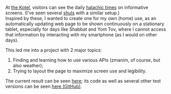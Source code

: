<!-- Motivation: -->
At [the Kotel](https://en.wikipedia.org/wiki/Western_Wall), visitors can see the daily [halachic times](https://en.wikipedia.org/wiki/Zmanim) on informative screens. (I've seen several [shuls](https://en.wikipedia.org/wiki/Synagogue) with a similar setup.)  
Inspired by these, I wanted to create one for my own (home) use, as an automatically updating web page to be shown continuously on a stationary tablet, especially for days like Shabbat and Yom Tov, where I cannot access that information by interacting with my smartphone (as I would on other days).  

This led me into a project with 2 major topics:
1. Finding and learning how to use various APIs (zmanim, of course, but also weather); 
2. Trying to layout the page to maximize screen use and legibility.  

The current result can be seen [here](https://tuejoshua.github.io/kotelScreen/kotelScreen.html);
its code as well as several other test versions can be seen [here (GitHub)](https://github.com/tuejoshua/tuejoshua.github.io/tree/main/kotelScreen).